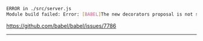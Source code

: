 ```bash
ERROR in ./src/server.js
Module build failed: Error: [BABEL]The new decorators proposal is not supported yet. You must pass the `"decoratorsLegacy": true` option to @babel/preset-stage-2
```

https://github.com/babel/babel/issues/7786

---
